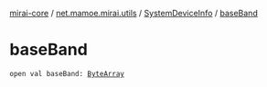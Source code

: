 [mirai-core](../../index.md) / [net.mamoe.mirai.utils](../index.md) / [SystemDeviceInfo](index.md) / [baseBand](./base-band.md)

# baseBand

`open val baseBand: `[`ByteArray`](https://kotlinlang.org/api/latest/jvm/stdlib/kotlin/-byte-array/index.html)